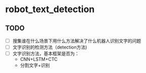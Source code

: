 # robot_text_detection

## TODO 
- [ ] 搜集谁在什么场景下用什么方法解决了什么机器人识别文字的问题
- [ ] 文字识别的检测方法（detection方法)
- [ ] 文字识别方法，基本框架是否为：
    + CNN+LSTM+CTC
    + 分割文字+识别
